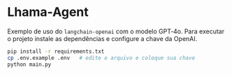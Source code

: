 # Lhama-Agent

Exemplo de uso do `langchain-openai` com o modelo GPT‑4o. Para executar o
projeto instale as dependências e configure a chave da OpenAI.

```bash
pip install -r requirements.txt
cp .env.example .env   # edite o arquivo e coloque sua chave
python main.py
```
